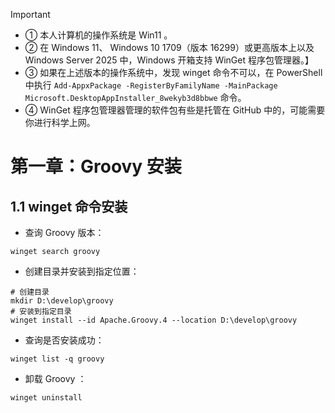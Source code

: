 > [!IMPORTANT]
>
> * ① 本人计算机的操作系统是 Win11 。
> * ② 在 Windows 11、 Windows 10 1709（版本 16299）或更高版本上以及 Windows Server 2025 中，Windows 开箱支持 WinGet 程序包管理器。】
> * ③ 如果在上述版本的操作系统中，发现 winget 命令不可以，在 PowerShell 中执行 `Add-AppxPackage -RegisterByFamilyName -MainPackage Microsoft.DesktopAppInstaller_8wekyb3d8bbwe` 命令。
> * ④ WinGet 程序包管理器管理的软件包有些是托管在 GitHub 中的，可能需要你进行科学上网。



# 第一章：Groovy 安装

## 1.1 winget 命令安装

* 查询 Groovy 版本：

```shell
winget search groovy
```



* 创建目录并安装到指定位置：

```shell
# 创建目录
mkdir D:\develop\groovy
# 安装到指定目录
winget install --id Apache.Groovy.4 --location D:\develop\groovy
```



* 查询是否安装成功：

```shell
winget list -q groovy
```



* 卸载 Groovy ：

```shell
winget uninstall
```


